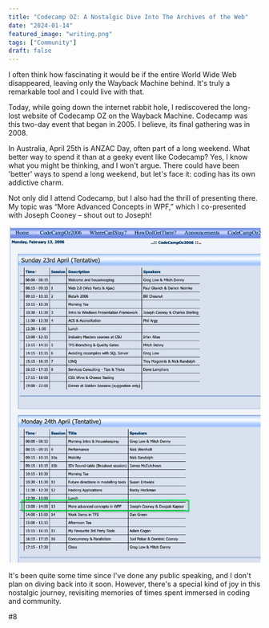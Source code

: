 ```yaml
---
title: "Codecamp OZ: A Nostalgic Dive Into The Archives of the Web"
date: "2024-01-14"
featured_image: "writing.png"
tags: ["Community"]
draft: false
---
```


I often think how fascinating it would be if the entire World Wide Web disappeared, leaving only the Wayback Machine behind. It's truly a remarkable tool and I could live with that.

Today, while going down the internet rabbit hole, I rediscovered the long-lost website of Codecamp OZ on the Wayback Machine. Codecamp was this two-day event that began in 2005. I believe, its final gathering was in 2008.

In Australia, April 25th is ANZAC Day, often part of a long weekend. What better way to spend it than at a geeky event like Codecamp? Yes, I know what you might be thinking, and I won't argue. There could have been 'better' ways to spend a long weekend, but let's face it: coding has its own addictive charm.

Not only did I attend Codecamp, but I also had the thrill of presenting there. My topic was “More Advanced Concepts in WPF,” which I co-presented with Joseph Cooney – shout out to Joseph!

![Codecamp OZ 2006](codecampoz-2006.png)

It's been quite some time since I've done any public speaking, and I don't plan on diving back into it soon. However, there's a special kind of joy in this nostalgic journey, revisiting memories of times spent immersed in coding and community.

#8
